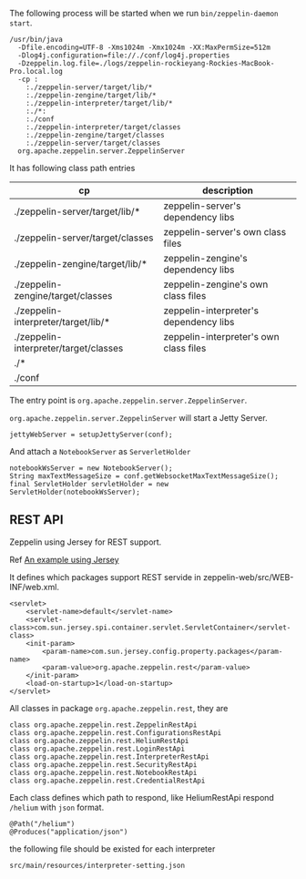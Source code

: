 The following process will be started when we run `bin/zeppelin-daemon start`. 

    /usr/bin/java 
      -Dfile.encoding=UTF-8 -Xms1024m -Xmx1024m -XX:MaxPermSize=512m 
      -Dlog4j.configuration=file://./conf/log4j.properties 
      -Dzeppelin.log.file=./logs/zeppelin-rockieyang-Rockies-MacBook-Pro.local.log 
      -cp :
        :./zeppelin-server/target/lib/*
        :./zeppelin-zengine/target/lib/*
        :./zeppelin-interpreter/target/lib/*
        :./*:
        :./conf
        :./zeppelin-interpreter/target/classes
        :./zeppelin-zengine/target/classes
        :./zeppelin-server/target/classes 
      org.apache.zeppelin.server.ZeppelinServer

It has following class path entries
      
| cp											| description					|
|---------------------------------------|------------------------------------------------------|
|./zeppelin-server/target/lib/* 			| zeppelin-server's dependency libs					|
|./zeppelin-server/target/classes 		| zeppelin-server's own class files      
|./zeppelin-zengine/target/lib/*			| zeppelin-zengine's dependency libs
|./zeppelin-zengine/target/classes		| zeppelin-zengine's own class files
|./zeppelin-interpreter/target/lib/*		| zeppelin-interpreter's dependency libs
|./zeppelin-interpreter/target/classes	| zeppelin-interpreter's own class files
|./*											|
|./conf


The entry point is `org.apache.zeppelin.server.ZeppelinServer`.

`org.apache.zeppelin.server.ZeppelinServer` will start a Jetty Server.

    jettyWebServer = setupJettyServer(conf);

And attach a `NotebookServer` as `ServerletHolder`
    
    notebookWsServer = new NotebookServer();
    String maxTextMessageSize = conf.getWebsocketMaxTextMessageSize();
    final ServletHolder servletHolder = new ServletHolder(notebookWsServer);
    
## REST API

Zeppelin using Jersey for REST support. 

Ref [An example using Jersey](https://www.mkyong.com/webservices/jax-rs/jersey-hello-world-example/)

It defines which packages support REST servide in zeppelin-web/src/WEB-INF/web.xml. 

	<servlet>
		<servlet-name>default</servlet-name>
		<servlet-class>com.sun.jersey.spi.container.servlet.ServletContainer</servlet-class>
		<init-param>
			<param-name>com.sun.jersey.config.property.packages</param-name>
			<param-value>org.apache.zeppelin.rest</param-value>
		</init-param>
		<load-on-startup>1</load-on-startup>
	</servlet>
	
All classes in package `org.apache.zeppelin.rest`, they are

	class org.apache.zeppelin.rest.ZeppelinRestApi
	class org.apache.zeppelin.rest.ConfigurationsRestApi
	class org.apache.zeppelin.rest.HeliumRestApi
	class org.apache.zeppelin.rest.LoginRestApi
	class org.apache.zeppelin.rest.InterpreterRestApi
	class org.apache.zeppelin.rest.SecurityRestApi
	class org.apache.zeppelin.rest.NotebookRestApi
	class org.apache.zeppelin.rest.CredentialRestApi
	
Each class defines which path to respond, like HeliumRestApi respond `/helium` with `json` format.

	@Path("/helium")
	@Produces("application/json")
	
the following file should be existed for each interpreter

    src/main/resources/interpreter-setting.json